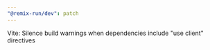 ```yaml
---
"@remix-run/dev": patch
---
```


Vite: Silence build warnings when dependencies include "use client" directives
